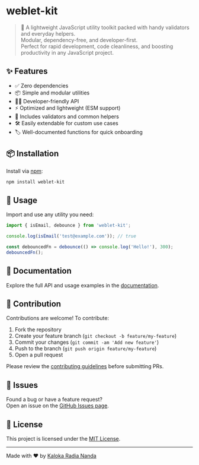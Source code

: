 # weblet-kit

> 🧰 A lightweight JavaScript utility toolkit packed with handy validators and everyday helpers.  
> Modular, dependency-free, and developer-first.  
> Perfect for rapid development, code cleanliness, and boosting productivity in any JavaScript project.

## ✨ Features

- ✅ Zero dependencies
- 📦 Simple and modular utilities
- 🧑‍💻 Developer-friendly API
- ⚡ Optimized and lightweight (ESM support)
- 🔧 Includes validators and common helpers
- 🛠️ Easily extendable for custom use cases
- 🏷️ Well-documented functions for quick onboarding

## 📦 Installation

Install via [npm](https://www.npmjs.com/package/weblet-kit):

```bash
npm install weblet-kit
```

## 🚀 Usage

Import and use any utility you need:

```js
import { isEmail, debounce } from 'weblet-kit';

console.log(isEmail('test@example.com')); // true

const debouncedFn = debounce(() => console.log('Hello!'), 300);
debouncedFn();
```

## 📝 Documentation

Explore the full API and usage examples in the [documentation](https://github.com/kalokaradia/weblet-kit#readme).

## 🤝 Contribution

Contributions are welcome! To contribute:

1. Fork the repository
2. Create your feature branch (`git checkout -b feature/my-feature`)
3. Commit your changes (`git commit -am 'Add new feature'`)
4. Push to the branch (`git push origin feature/my-feature`)
5. Open a pull request

Please review the [contributing guidelines](CONTRIBUTING.md) before submitting PRs.

## 🐞 Issues

Found a bug or have a feature request?  
Open an issue on the [GitHub Issues page](https://github.com/kalokaradia/weblet-kit/issues).

## 📄 License

This project is licensed under the [MIT License](./LICENSE).

---
Made with ❤️ by [Kaloka Radia Nanda](https://github.com/kalokaradia)
